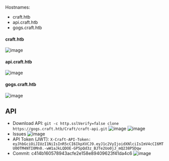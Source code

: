 Hostnames:
  - craft.htb
  - api.craft.htb
  - gogs.craft.htb

#### craft.htb
![image](https://user-images.githubusercontent.com/83878909/229785263-b8557a69-60bd-4672-b9d2-5c440e5dffaf.png)
#### api.craft.htb
![image](https://user-images.githubusercontent.com/83878909/229785634-53d5e3c3-0752-4f35-9e47-a40722a79b66.png)
#### gogs.craft.htb
![image](https://user-images.githubusercontent.com/83878909/229786593-c39dacb7-8254-492e-8b7f-26084699fa89.png)

## API
  - Download API: `git -c http.sslVerify=false clone https://gogs.craft.htb/Craft/craft-api.git` 
![image](https://user-images.githubusercontent.com/83878909/229787370-7ecc2abc-4ed1-4f68-b5b4-823ce6c7ebe9.png)
![image](https://user-images.githubusercontent.com/83878909/229789315-f08bc382-7631-42f4-b909-99cfab95d2fa.png)
  - Issues
![image](https://user-images.githubusercontent.com/83878909/229787795-a9a9a515-bbe0-4a7a-8143-899f239badca.png)
  - API Token (JWT): `X-Craft-API-Token: eyJhbGciOiJIUzI1NiIsInR5cCI6IkpXVCJ9.eyJ1c2VyIjoidXNlciIsImV4cCI6MTU0OTM4NTI0Mn0.-wW1aJkLQDOE-GP5pQd3z_BJTe2Uo0jJ_mQ238P5Dqw`
  - Commit: c414b160578943acfe2e158e89409623f41da4c6
  ![image](https://user-images.githubusercontent.com/83878909/229793366-7d0c7921-d016-4b9d-ad29-10318ed962f5.png)

